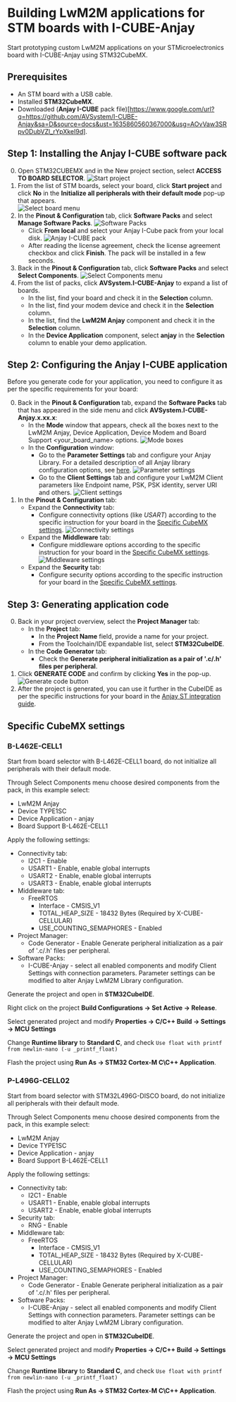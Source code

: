 # Building LwM2M applications for STM boards with I-CUBE-Anjay

Start prototyping custom LwM2M applications on your STMicroelectronics board with I-CUBE-Anjay using STM32CubeMX.

## Prerequisites

- An STM board with a USB cable.
- Installed **STM32CubeMX**.
- Downloaded (**Anjay I-CUBE** pack file)[https://www.google.com/url?q=https://github.com/AVSystem/I-CUBE-Anjay&sa=D&source=docs&ust=1635860560367000&usg=AOvVaw3SRpv0DubVZl_rYpXkeI9d].

## Step 1: Installing the **Anjay I-CUBE** software pack

0. Open STM32CUBEMX and in the New project section, select **ACCESS TO BOARD SELECTOR**.
![Start project](images/start_project.png "Start project")
0. From the list of STM boards, select your board, click **Start project** and click **No** in the **Initialize all peripherals with their default mode** pop-up that appears.  
![Select board menu](images/select_board.png "select_board")
0. In the **Pinout & Configuration** tab, click **Software Packs** and select **Manage Software Packs**.
![Software Packs](images/software_packs_select.png "software_packs_select")
    - Click **From local** and select your Anjay I-Cube pack from your local disk.
    ![Anjay I-CUBE pack](images/pack.png "pack")
    - After reading the license agreement, check the license agreement checkbox and click **Finish**. The pack will be installed in a few seconds.
0. Back in the **Pinout & Configuration** tab, click **Software Packs** and select **Select Components**.
![Select Components menu](images/select_components.png "select_components")
0. From the list of packs, click **AVSystem.I-CUBE-Anjay** to expand a list of boards.
    - In the list, find your board and check it in the **Selection** column.
    - In the list, find your modem device and check it in the **Selection** column.
    - In the list, find the **LwM2M Anjay** component and check it in the **Selection** column.
    - In the **Device Application** component, select **anjay** in the **Selection** column to enable your demo application.

## Step 2: Configuring the **Anjay I-CUBE** application

Before you generate code for your application, you need to configure it as per the specific requirements for your board:

0. Back in the **Pinout & Configuration** tab, expand the **Software Packs** tab that has appeared in the side menu and click **AVSystem.I-CUBE-Anjay.x.xx.x**:
     - In the **Mode** window that appears, check all the boxes next to the LwM2M Anjay, Device Application, Device Modem and Board Support <your_board_name> options.
     ![Mode boxes](images/mode_settings.png "mode_settings")
     - In the **Configuration** window:
         - Go to the **Parameter Settings** tab and configure your Anjay Library. For a detailed description of all Anjay library configuration options, see [here](https://avsystem.github.io/Anjay-doc/api/anjay__config_8h.html).
         ![Parameter settings](images/parameter_settings.png "parameter_settings")
         - Go to the **Client Settings** tab and configure your LwM2M Client parameters like Endpoint name, PSK, PSK identity, server URI and others.
         ![Client settings](images/client_settings.png "client_settings")
0. In the **Pinout & Configuration** tab:
     - Expand the **Connectivity** tab:
         - Configure connectivity options (like *USART*) according to the specific instruction for your board in the [Specific CubeMX settings](#specific-cubemx-settings).
         ![Connectivity settings](images/dma_settings.png "dma_settings")
     - Expand the **Middleware** tab:
         - Configure middleware options according to the specific instruction for your board in the [Specific CubeMX settings](#specific-cubemx-settings).
         ![Middleware settings](images/middleware.png "middleware")
     - Expand the **Security** tab:
         - Configure security options according to the specific instruction for your board in the [Specific CubeMX settings](#specific-cubemx-settings).

## Step 3: Generating application code

0. Back in your project overview, select the **Project Manager** tab:
     - In the **Project** tab:
        - In the **Project Name** field, provide a name for your project.
        - From the Toolchain/IDE expandable list, select **STM32CubeIDE**.
     - In the **Code Generator** tab:
        - Check the **Generate peripheral initialization as a pair of '.c/.h' files per peripheral**.
0. Click **GENERATE CODE** and confirm by clicking **Yes** in the pop-up.
![Generate code button](images/generate_code.png "generate_code")
0. After the project is generated, you can use it further in the CubeIDE as per the specific instructions for your board in the [Anjay ST integration guide](/Anjay_integrations/Getting_started/#stmicroelectronics-boards).

## Specific CubeMX settings

### B-L462E-CELL1
Start from board selector with B-L462E-CELL1 board, do not initialize all peripherals with their default mode.

Through Select Components menu choose desired components from the pack, in this example select:

- LwM2M Anjay
- Device TYPE1SC
- Device Application - anjay
- Board Support B-L462E-CELL1

Apply the following settings:

- Connectivity tab:
    - I2C1 - Enable
    - USART1 - Enable, enable global interrupts
    - USART2 - Enable, enable global interrupts
    - USART3 - Enable, enable global interrupts
- Middleware tab:
    - FreeRTOS
        - Interface - CMSIS_V1
        - TOTAL_HEAP_SIZE - 18432 Bytes (Required by X-CUBE-CELLULAR)
        - USE_COUNTING_SEMAPHORES - Enabled
- Project Manager:
    - Code Generator - Enable Generate peripheral initialization as a pair of '.c/.h' files per peripheral.
- Software Packs:
    - I-CUBE-Anjay - select all enabled components and modify Client Settings with connection parameters. Parameter settings can be modified to alter Anjay LwM2M Library configuration.

Generate the project and open in **STM32CubeIDE**.

Right click on the project **Build Configurations -> Set Active -> Release**.

Select generated project and modify **Properties -> C/C++ Build -> Settings -> MCU Settings**

Change **Runtime library** to **Standard C**, and check `Use float with printf from newlin-nano (-u _printf_float)`

Flash the project using **Run As -> STM32 Cortex-M C\C++ Application**.

### P-L496G-CELL02
Start from board selector with STM32L496G-DISCO board, do not initialize all peripherals with their default mode.

Through Select Components menu choose desired components from the pack, in this example select:

- LwM2M Anjay
- Device TYPE1SC
- Device Application - anjay
- Board Support B-L462E-CELL1

Apply the following settings:
- Connectivity tab:
    - I2C1 - Enable
    - USART1 - Enable, enable global interrupts
    - USART2 - Enable, enable global interrupts
- Security tab:
    - RNG - Enable
- Middleware tab:
    - FreeRTOS
        - Interface - CMSIS_V1
        - TOTAL_HEAP_SIZE - 18432 Bytes (Required by X-CUBE-CELLULAR)
        - USE_COUNTING_SEMAPHORES - Enabled
- Project Manager:
    - Code Generator - Enable Generate peripheral initialization as a pair of '.c/.h' files per peripheral.
- Software Packs:
    - I-CUBE-Anjay - select all enabled components and modify Client Settings with connection parameters. Parameter settings can be modified to alter Anjay LwM2M Library configuration.

Generate the project and open in **STM32CubeIDE**.

Select generated project and modify **Properties -> C/C++ Build -> Settings -> MCU Settings**

Change **Runtime library** to **Standard C**, and check `Use float with printf from newlin-nano (-u _printf_float)`

Flash the project using **Run As -> STM32 Cortex-M C\C++ Application**.
